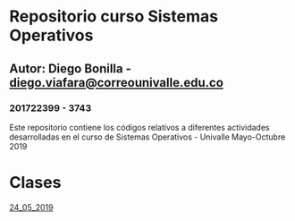 # Repositorio curso Sistemas Operativos
## Autor: Diego Bonilla - diego.viafara@correounivalle.edu.co
### 201722399 - 3743

Este repositorio contiene los códigos relativos a diferentes actividades
desarrolladas en el curso de Sistemas Operativos - Univalle
Mayo-Octubre 2019

# Clases

[24_05_2019](https://github.com/diegoa7785/SistemasOperativos/tree/master/24_05_2019)

